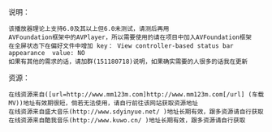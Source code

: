 说明：

    该播放器理论上支持6.0及其以上但6.0未测试，请测后再用    
    AVFoundation框架中的AVPlayer，所以需要使用的请在项目中加入AVFoundation框架
    在全屏状态下在偏好文件中增加 key： View controller-based status bar appearance  value: NO
    如果有其他的需求的话，请加群(151180718)说明，如果确实需要的人很多的话我在更新

资源：

    在线资源来自([url=http://www.mm123m.com]http://www.mm123m.com[/url] (车载MV))地址有效期很短，倘若无法使用，请自行前往该网站获取资源地址
    在线资源来自盛大音乐(http://www.sdyinyue.net/ )地址长期有效，跟多资源请自行获取
    在线资源来自酷我音乐(http://www.kuwo.cn/ )地址长期有效，跟多资源请自行获取
